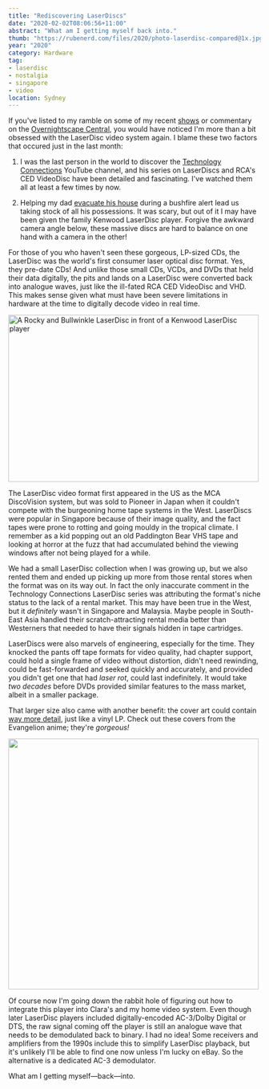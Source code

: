 ```yaml
---
title: "Rediscovering LaserDiscs"
date: "2020-02-02T08:06:56+11:00"
abstract: "What am I getting myself back into."
thumb: "https://rubenerd.com/files/2020/photo-laserdisc-compared@1x.jpg"
year: "2020"
category: Hardware
tag:
- laserdisc
- nostalgia
- singapore
- video
location: Sydney
---
```

If you've listed to my ramble on some of my recent [shows](https://rubenerd.com/show/) or commentary on the [Overnightscape Central](https://rubenerd.com/tag/overnightscape-central/), you would have noticed I'm more than a bit obsessed with the LaserDisc video system again. I blame these two factors that occured just in the last month:

1. I was the last person in the world to discover the [Technology Connections](https://www.youtube.com/channel/UCy0tKL1T7wFoYcxCe0xjN6Q) YouTube channel, and his series on LaserDiscs and RCA's CED VideoDisc have been detailed and fascinating. I've watched them all at least a few times by now.

2. Helping my dad [evacuate his house](https://rubenerd.com/our-own-small-brush-with-a-bushfire/) during a bushfire alert lead us taking stock of all his possessions. It was scary, but out of it I may have been given the family Kenwood LaserDisc player. Forgive the awkward camera angle below, these massive discs are hard to balance on one hand with a camera in the other!

For those of you who haven't seen these gorgeous, LP-sized CDs, the LaserDisc was the world's first consumer laser optical disc format. Yes, they pre-date CDs! And unlike those small CDs, VCDs, and DVDs that held their data digitally, the pits and lands on a LaserDisc were converted back into analogue waves, just like the ill-fated RCA CED VideoDisc and VHD. This makes sense given what must have been severe limitations in hardware at the time to digitally decode video in real time.

<p><img src="https://rubenerd.com/files/2020/photo-laserdisc-player@1x.jpg" srcset="https://rubenerd.com/files/2020/photo-laserdisc-player@1x.jpg 1x, https://rubenerd.com/files/2020/photo-laserdisc-player@2x.jpg 2x" alt="A Rocky and Bullwinkle LaserDisc in front of a Kenwood LaserDisc player" style="width:500px; height:333px;" /></p>

The LaserDisc video format first appeared in the US as the MCA DiscoVision system, but was sold to Pioneer in Japan when it couldn't compete with the burgeoning home tape systems in the West. LaserDiscs were popular in Singapore because of their image quality, and the fact tapes were prone to rotting and going mouldy in the tropical climate. I remember as a kid popping out an old Paddington Bear VHS tape and looking at horror at the fuzz that had accumulated behind the viewing windows after not being played for a while. 

We had a small LaserDisc collection when I was growing up, but we also rented them and ended up picking up more from those rental stores when the format was on its way out. In fact the only inaccurate comment in the Technology Connections LaserDisc series was attributing the format's niche status to the lack of a rental market. This may have been true in the West, but it *definitely* wasn't in Singapore and Malaysia. Maybe people in South-East Asia handled their scratch-attracting rental media better than Westerners that needed to have their signals hidden in tape cartridges.

LaserDiscs were also marvels of engineering, especially for the time. They knocked the pants off tape formats for video quality, had chapter support, could hold a single frame of video without distortion, didn't need rewinding, could be fast-forwarded and seeked quickly and accurately, and provided you didn't get one that had *laser rot*, could last indefinitely. It would take *two decades* before DVDs provided similar features to the mass market, albeit in a smaller package.

That larger size also came with another benefit: the cover art could contain [way more detail](http://yahoo.aleado.com/lot?auctionID=v528215325), just like a vinyl LP. Check out these covers from the Evangelion anime; they're *gorgeous!*

<p><img src="https://rubenerd.com/files/2020/photo-laserdisc-eva@1x.jpg" srcset="https://rubenerd.com/files/2020/photo-laserdisc-eva@1x.jpg 1x, https://rubenerd.com/files/2020/photo-laserdisc-eva@2x.jpg 2x" alt="" style="width:500px" /></p>

Of course now I'm going down the rabbit hole of figuring out how to integrate this player into Clara's and my home video system. Even though later LaserDisc players included digitally-encoded AC-3/Dolby Digital or DTS, the raw signal coming off the player is still an analogue wave that needs to be demodulated back to binary. I had no idea! Some receivers and amplifiers from the 1990s include this to simplify LaserDisc playback, but it's unlikely I'll be able to find one now unless I'm lucky on eBay. So the alternative is a dedicated AC-3 demodulator.

What am I getting myself—back—into.

